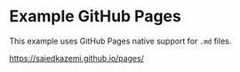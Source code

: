 # Example GitHub Pages 

This example uses GitHub Pages native support for `.md` files.

https://saiedkazemi.github.io/pages/

